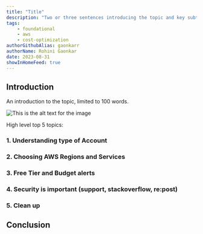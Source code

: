 ```yaml
---
title: "Title"
description: "Two or three sentences introducing the topic and key subtopics (for example, Devops might reference logging, monitoring, and observability)"
tags:
    - foundational
    - aws
    - cost-optimization 
authorGithubAlias: gaonkarr
authorName: Rohini Gaonkar
date: 2023-08-31
showInHomeFeed: true
---
```



## Introduction

An introduction to the topic, limited to 100 words.

![This is the alt text for the image](images/where-this-image-is-stored.png)

High level top 5 topics:

### 1. Understanding type of Account

### 2. Choosing AWS Regions and Services

### 3. Free Tier and Budget alerts

### 4. Security is important (support, stackoverflow, re:post)

### 5. Clean up

## Conclusion

